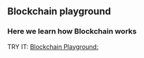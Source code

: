 ## Blockchain playground

### Here we learn how Blockchain works

TRY IT: [Blockchain Playground:](https://ottokafka.github.io/blockchainPlayground/.)